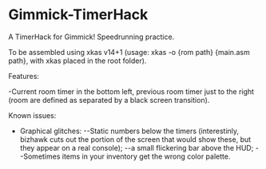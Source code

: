 # Gimmick-TimerHack
A TimerHack for Gimmick! Speedrunning practice.

To be assembled using xkas v14+1 (usage: xkas -o {rom path} {main.asm path}, with xkas placed in the root folder).

Features:

-Current room timer in the bottom left, previous room timer just to the right (room are defined as separated by a black screen transition).

Known issues:

- Graphical glitches:
--Static numbers below the timers (interestinly, bizhawk cuts out the portion of the screen that would show these, but they appear on a real console);
--a small flickering bar above the HUD;
--Sometimes items in your inventory get the wrong color palette.
